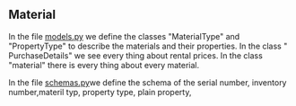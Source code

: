 ## Material

In the file [models.py](./models.py) we define the classes "MaterialType" and "PropertyType" to describe the materials and their properties. In the class " PurchaseDetails" we see every thing about rental prices.
In the class "material" there is every thing about every material.

In the file [schemas.py](./schemas.py)we define the schema of the serial number, inventory number,materil typ, property type, plain property,
